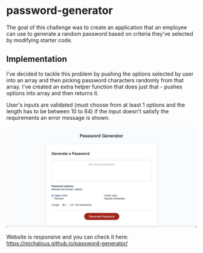 # password-generator

The goal of this challenge was to create an application that an employee can use to generate a random password based on criteria they've selected by modifying starter code.

## Implementation
I've decided to tackle this problem by pushing the options selected by user into an array and then picking password characters randomly from that array. I've created an extra helper function that does just that - pushes options into array and then returns it.

User's inputs are validated (must choose from at least 1 options and the length has to be between 10 to 64) if the input doesn't satisfy the requirements an error message is shown.

![password generator preview](./assets/Screenshot.png)

Website is responsive and you can check it here:
https://michalous.github.io/password-generator/